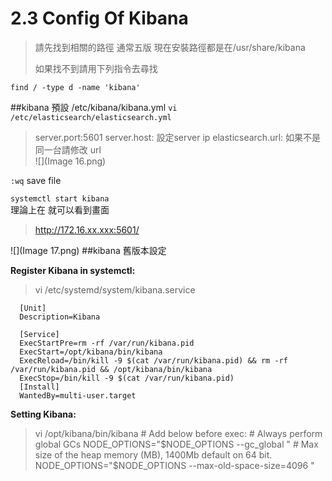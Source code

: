 # 2.3 Config Of Kibana

>請先找到相關的路徑 
>通常五版 現在安裝路徑都是在/usr/share/kibana     
>
>如果找不到請用下列指令去尋找

`find / -type d -name 'kibana'`


##kibana 預設 /etc/kibana/kibana.yml
`vi /etc/elasticsearch/elasticsearch.yml`
>server.port:5601
>server.host: 設定server ip
>elasticsearch.url: 如果不是同一台請修改 url   
![](Image 16.png)

`:wq` save file

`systemctl start kibana`   
理論上在 就可以看到畫面
>http://172.16.xx.xxx:5601/

![](Image 17.png)
##kibana 舊版本設定

**Register Kibana in systemctl:**
> vi /etc/systemd/system/kibana.service   

      [Unit]
      Description=Kibana

      [Service]
      ExecStartPre=rm -rf /var/run/kibana.pid
      ExecStart=/opt/kibana/bin/kibana
      ExecReload=/bin/kill -9 $(cat /var/run/kibana.pid) && rm -rf /var/run/kibana.pid && /opt/kibana/bin/kibana
      ExecStop=/bin/kill -9 $(cat /var/run/kibana.pid)
      [Install]
      WantedBy=multi-user.target

**Setting Kibana:**

> vi /opt/kibana/bin/kibana
        # Add below before exec:
        # Always perform global GCs
        NODE_OPTIONS="$NODE_OPTIONS --gc_global "
        # Max size of the heap memory (MB), 1400Mb default on 64 bit.
        NODE_OPTIONS="$NODE_OPTIONS --max-old-space-size=4096 "


